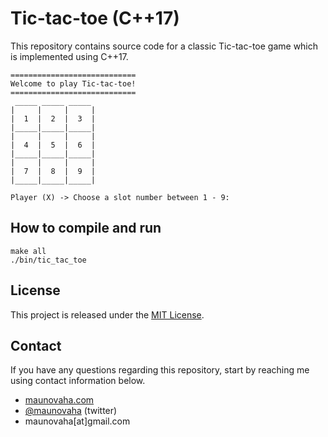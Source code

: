 # Tic-tac-toe (C++17)

This repository contains source code for a classic Tic-tac-toe game which is implemented using C++17.

```
============================
Welcome to play Tic-tac-toe!
============================
 _____ _____ _____
|     |     |     |
|  1  |  2  |  3  |
|_____|_____|_____|
|     |     |     |
|  4  |  5  |  6  |
|_____|_____|_____|
|     |     |     |
|  7  |  8  |  9  |
|_____|_____|_____|

Player (X) -> Choose a slot number between 1 - 9:
```

## How to compile and run

```
make all
./bin/tic_tac_toe
```

## License

This project is released under the [MIT License](LICENSE).

## Contact

If you have any questions regarding this repository, start by reaching me using contact information below.

- [maunovaha.com](http://maunovaha.com)
- [@maunovaha](https://twitter.com/maunovaha) (twitter)
- maunovaha[at]gmail.com